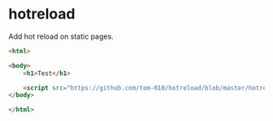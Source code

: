 hotreload
=========

Add hot reload on static pages.

```html
<html>

<body>
    <h1>Test</h1>

    <script src="https://github.com/tom-010/hotreload/blob/master/hotreload.js"></script>
</body>

</html>
```